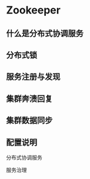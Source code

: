 # Zookeeper



## 什么是分布式协调服务



## 分布式锁



## 服务注册与发现



## 集群奔溃回复





## 集群数据同步



## 配置说明





分布式协调服务

服务治理

